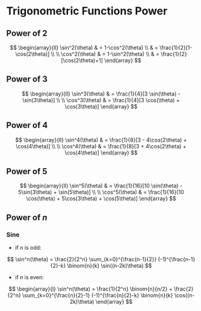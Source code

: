 # Trigonometric Functions Power

## Power of 2

$$
\begin{array}{ll}
\sin^2(\theta) & = 1-\cos^2(\theta)
\\
& = \frac{1}{2}[1-\cos(2\theta)]
\\
\\
\cos^2(\theta) & = 1-\sin^2(\theta)
\\
& = \frac{1}{2}[\cos(2\theta)+1]
\end{array}
$$

## Power of 3

$$
\begin{array}{ll}
\sin^3(\theta) & =
\frac{1}{4}[3 \sin(\theta) - \sin(3\theta)]
\\
\\
\cos^3(\theta) & =
\frac{1}{4}[3 \cos(\theta) + \cos(3\theta)]
\end{array}
$$

## Power of 4

$$
\begin{array}{ll}
\sin^4(\theta) & =
\frac{1}{8}[3 - 4\cos(2\theta) + \cos(4\theta)]
\\
\\
\cos^4(\theta) & =
\frac{1}{8}[3 + 4\cos(2\theta) + \cos(4\theta)]
\end{array}
$$

## Power of 5

$$
\begin{array}{ll}
\sin^5(\theta) & =
\frac{1}{16}[10 \sin(\theta) - 5\sin(3\theta) + \sin(5\theta)]
\\
\\
\cos^5(\theta) & =
\frac{1}{16}[10 \cos(\theta) + 5\cos(3\theta) + \cos(5\theta)]
\end{array}
$$

## Power of $n$

### Sine

- if $n$ is odd:

$$
\sin^n(\theta) = \frac{2}{2^n}
\sum_{k=0}^{\frac{n-1}{2}}
(-1)^{\frac{n-1}{2}-k}
\binom{n}{k}
\sin((n-2k)\theta)
$$

- if $n$ is even:

$$
\begin{array}{l}
\sin^n(\theta) = \frac{1}{2^n}
\binom{n}{n/2} +
\frac{2}{2^n}
\sum_{k=0}^{\frac{n}{2}-1}
(-1)^{\frac{n}{2}-k}
\binom{n}{k}
\cos((n-2k)\theta)
\end{array}
$$

